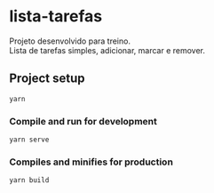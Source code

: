 # lista-tarefas
Projeto desenvolvido para treino.<br>
Lista de tarefas simples, adicionar, marcar e remover.

## Project setup
```
yarn
```

### Compile and run for development
```
yarn serve
```

### Compiles and minifies for production
```
yarn build
```
